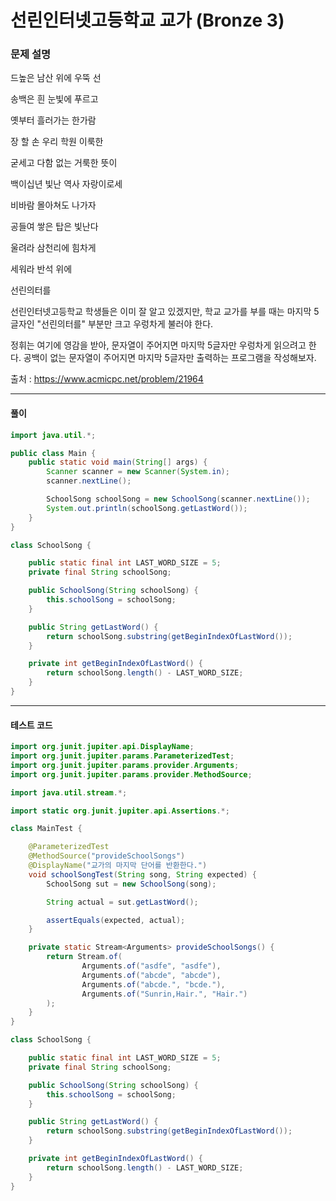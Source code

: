 # 선린인터넷고등학교 교가 (Bronze 3)

### 문제 설명

드높은 남산 위에 우뚝 선

송백은 흰 눈빛에 푸르고

옛부터 흘러가는 한가람

장 할 손 우리 학원 이룩한

굳세고 다함 없는 거룩한 뜻이

백이십년 빛난 역사 자랑이로세

비바람 몰아쳐도 나가자

공들여 쌓은 탑은 빛난다

울려라 삼천리에 힘차게

세워라 반석 위에

선린의터를

선린인터넷고등학교 학생들은 이미 잘 알고 있겠지만, 학교 교가를 부를 때는 마지막 5글자인 "선린의터를" 부분만 크고 우렁차게 불러야 한다.

정휘는 여기에 영감을 받아, 문자열이 주어지면 마지막 5글자만 우렁차게 읽으려고 한다. 공백이 없는 문자열이 주어지면 마지막 5글자만 출력하는 프로그램을 작성해보자.

출처 : https://www.acmicpc.net/problem/21964

---

#### 풀이
~~~java
import java.util.*;

public class Main {
    public static void main(String[] args) {
        Scanner scanner = new Scanner(System.in);
        scanner.nextLine();

        SchoolSong schoolSong = new SchoolSong(scanner.nextLine());
        System.out.println(schoolSong.getLastWord());
    }
}

class SchoolSong {

    public static final int LAST_WORD_SIZE = 5;
    private final String schoolSong;

    public SchoolSong(String schoolSong) {
        this.schoolSong = schoolSong;
    }

    public String getLastWord() {
        return schoolSong.substring(getBeginIndexOfLastWord());
    }

    private int getBeginIndexOfLastWord() {
        return schoolSong.length() - LAST_WORD_SIZE;
    }
}
~~~

---

#### 테스트 코드
~~~java
import org.junit.jupiter.api.DisplayName;
import org.junit.jupiter.params.ParameterizedTest;
import org.junit.jupiter.params.provider.Arguments;
import org.junit.jupiter.params.provider.MethodSource;

import java.util.stream.*;

import static org.junit.jupiter.api.Assertions.*;

class MainTest {

    @ParameterizedTest
    @MethodSource("provideSchoolSongs")
    @DisplayName("교가의 마지막 단어를 반환한다.")
    void schoolSongTest(String song, String expected) {
        SchoolSong sut = new SchoolSong(song);

        String actual = sut.getLastWord();

        assertEquals(expected, actual);
    }

    private static Stream<Arguments> provideSchoolSongs() {
        return Stream.of(
                Arguments.of("asdfe", "asdfe"),
                Arguments.of("abcde", "abcde"),
                Arguments.of("abcde.", "bcde."),
                Arguments.of("Sunrin,Hair.", "Hair.")
        );
    }
}

class SchoolSong {

    public static final int LAST_WORD_SIZE = 5;
    private final String schoolSong;

    public SchoolSong(String schoolSong) {
        this.schoolSong = schoolSong;
    }

    public String getLastWord() {
        return schoolSong.substring(getBeginIndexOfLastWord());
    }

    private int getBeginIndexOfLastWord() {
        return schoolSong.length() - LAST_WORD_SIZE;
    }
}
~~~

